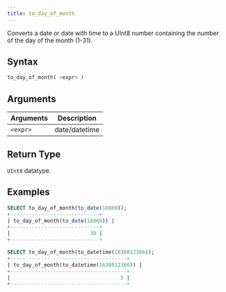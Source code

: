 ```yaml
---
title: to_day_of_month
---
```


Converts a date or date with time to a UInt8 number containing the number of the day of the month (1-31).

## Syntax

```sql
to_day_of_month( <expr> )
```

## Arguments

| Arguments   | Description |
| ----------- | ----------- |
| `<expr>` | date/datetime |

## Return Type
`UInt8` datatype.

## Examples

```sql
SELECT to_day_of_month(to_date(18869));
+-----------------------------+
| to_day_of_month(to_date(18869)) |
+-----------------------------+
|                          30 |
+-----------------------------+

SELECT to_day_of_month(to_datetime(1630812366));
+--------------------------------------+
| to_day_of_month(to_datetime(1630812366)) |
+--------------------------------------+
|                                    5 |
+--------------------------------------+
```
